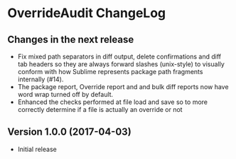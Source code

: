 OverrideAudit ChangeLog
=======================

Changes in the next release
---------------------------

  * Fix mixed path separators in diff output, delete confirmations and diff tab
    headers so they are always forward slashes (unix-style) to visually conform
    with how Sublime represents package path fragments internally (#14).
  * The package report, Override report and and bulk diff reports now have word
    wrap turned off by default.
  * Enhanced the checks performed at file load and save so to more correctly
    determine if a file is actually an override or not

Version 1.0.0 (2017-04-03)
--------------------------

  * Initial release